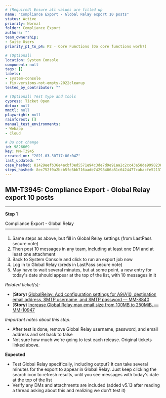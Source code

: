 ```yaml
---
# (Required) Ensure all values are filled up
name: "Compliance Export - Global Relay export 10 posts"
status: Active
priority: Normal
folder: Compliance Export
authors: ""
team_ownership:
- Suite Users
priority_p1_to_p4: P2 - Core Functions (Do core functions work?)

# (Optional)
location: System Console
component: null
tags: []
labels:
- system-console
- fix-versions-not-empty-2022cleanup
tested_by_contributor: ""

# (Optional) Test type and tools
cypress: Ticket Open
detox: null
mmctl: null
playwright: null
rainforest: []
manual_test_environments:
- Webapp
- Cloud

# Do not change
id: 9826669
key: MM-T3945
created_on: "2021-03-30T17:00:04Z"
last_updated: ""
case_hashed: 81429eefb36e4acbf3ed5571e94c3de7d9e91aa2c2cc43a58de99902382dc54fbbbf8cda3bacea031429fb83f7f967e9
steps_hashed: 8ec752f0a2bcb5fe3bb716aade74298406a81c6424477cabacfe521379f03f749e7739abe1142f92c7094893a70d382a
---
```


<!-- (Auto-generated) Based on frontmatter's "key" and "name" -->

## MM-T3945: Compliance Export - Global Relay export 10 posts

---

**Step 1**

Compliance Export - Global Relay\
–––––––––––––––––––––––––

1. Same steps as above, but fill in Global Relay settings (from LastPass secure note)
2. Then post 10 messages in any team, including at least one DM and at least one attachment
3. Back to System Console and click to run an export job now
4. Log in to Global Relay (creds in LastPass secure note)
5. May have to wait several minutes, but at some point, a new entry for today's date should appear at the top of the list, with 10 messages in it

_Related ticket(s):_

- (**Story**) [GlobalRelay: Add configuration settings for A9/A10, destination email address, SMTP username, and SMTP password — MM-8840](https://mattermost.atlassian.net/browse/MM-8840)
- (**Story**) [Increase Global Relay max email size from 100MB to 250MiB. — MM-10947](https://mattermost.atlassian.net/browse/MM-10947)

_Important notes about this step:_

- After test is done, remove Global Relay username, password, and email address and set back to false
- Not sure how much we're going to test each release. Original tickets linked above.

**Expected**

- Test Global Relay specifically, including output? It can take several minutes for the export to appear in Global Relay. Just keep clicking the search icon to refresh results, until you see messages with today's date at the top of the list
- Verify any DMs and attachments are included (added v5.13 after reading a thread asking about this and realizing we don't test it)

